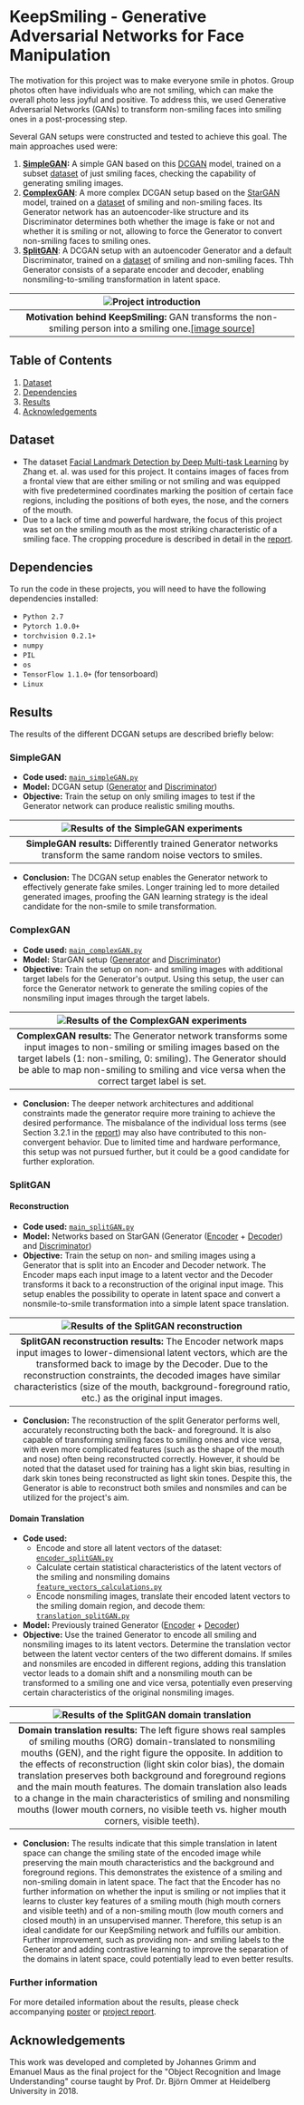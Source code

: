 # KeepSmiling - Generative Adversarial Networks for Face Manipulation

The motivation for this project was to make everyone smile in photos. Group photos often have individuals who are not smiling, which can make the overall photo less joyful and positive. To address this, we used Generative Adversarial Networks (GANs) to transform non-smiling faces into smiling ones in a post-processing step.

Several GAN setups were constructed and tested to achieve this goal. The main approaches used were:

1. **[SimpleGAN](#SimpleGAN):** A simple GAN based on this [DCGAN](https://github.com/pytorch/tutorials/blob/main/beginner_source/dcgan_faces_tutorial.py) model, trained on a subset [dataset](#Dataset) of just smiling faces, checking the capability of generating smiling images.
2. **[ComplexGAN](#ComplexGAN)**: A more complex DCGAN setup based on the [StarGAN](https://github.com/yunjey/stargan) model, trained on a [dataset](#Dataset) of smiling and non-smiling faces. Its Generator network  has an autoencoder-like structure and its Discriminator determines both whether the image is fake or not and whether it is smiling or not, allowing to force the Generator to convert non-smiling faces to smiling ones.
3. **[SplitGAN](#SplitGAN)**: A DCGAN setup with an autoencoder Generator and a default Discriminator, trained on a [dataset](#Dataset) of smiling and non-smiling faces. Thh Generator consists of a separate encoder and decoder, enabling nonsmiling-to-smiling transformation in latent space.

|  ![Project introduction](docs/images/motivation.png) |
|:---:|
|**Motivation behind KeepSmiling:** GAN transforms the non-smiling person into a smiling one.[[image&#160;source]](https://www.mirror.co.uk)|


## Table of Contents
1. [Dataset](#Dataset)
2. [Dependencies](#Dependencies)
3. [Results](#Results)
4. [Acknowledgements](#Acknowledgements)

## Dataset

- The dataset [Facial Landmark Detection by Deep Multi-task Learning](https://link.springer.com/chapter/10.1007/978-3-319-10599-4_7) by Zhang et. al. was used for this project. It contains images of faces from a frontal view that are either smiling or not smiling and was equipped with five predetermined coordinates marking the position of certain face regions, including the positions of both eyes, the nose, and the corners of the mouth.
- Due to a lack of time and powerful hardware, the focus of this project was set on the smiling mouth as the most striking characteristic of a smiling face. The cropping procedure is described in detail in the [report](docs/report/smiling_project_report_grimm_maus.pdf).

## Dependencies

To run the code in these projects, you will need to have the following dependencies installed:

- `Python 2.7`
- `Pytorch 1.0.0+`
- `torchvision 0.2.1+`
- `numpy`
- `PIL`
- `os`
- `TensorFlow 1.1.0+` (for tensorboard)
- `Linux`

## Results

The results of the different DCGAN setups are described briefly below:

### SimpleGAN
- **Code used:**  [`main_simpleGAN.py`](main_simpleGAN.py)
- **Model:** DCGAN setup ([Generator](https://github.com/emanuelmaus/KeepSmiling/blob/2e4777c51aa3e3da6e46e8b0ddcbcd12d9922d15/model.py#L23) and [Discriminator](https://github.com/emanuelmaus/KeepSmiling/blob/2e4777c51aa3e3da6e46e8b0ddcbcd12d9922d15/model.py#L226))
- **Objective:** Train the setup on only smiling images to test if the Generator network can produce realistic smiling mouths.

|  ![Results of the SimpleGAN experiments](docs/images/simpleGAN_results.png) |
|:---:|
|**SimpleGAN results:** Differently trained Generator networks transform the same random noise vectors to smiles.|


- **Conclusion:** The DCGAN setup enables the Generator network to effectively generate fake smiles. Longer training led to more detailed generated images, proofing the GAN learning strategy is the ideal candidate for the non-smile to smile transformation.

### ComplexGAN

- **Code used:**  [`main_complexGAN.py`](main_complexGAN.py)
- **Model:** StarGAN setup ([Generator](https://github.com/emanuelmaus/KeepSmiling/blob/2e4777c51aa3e3da6e46e8b0ddcbcd12d9922d15/model.py#L63) and [Discriminator](https://github.com/emanuelmaus/KeepSmiling/blob/2e4777c51aa3e3da6e46e8b0ddcbcd12d9922d15/model.py#L265))
- **Objective:** Train the setup on non- and smiling images with additional target labels for the Generator's output. Using this setup, the user can force the Generator network to generate the smiling copies of the nonsmiling input images through the target labels.


|  ![Results of the ComplexGAN experiments](docs/images/complexGAN_results.png) |
|:---:|
|**ComplexGAN results:** The Generator network transforms some input images to non-smiling or smiling images based on the target labels (1: non-smiling, 0: smiling). The Generator should be able to map non-smiling to smiling and vice versa when the correct target label is set.|

- **Conclusion:** The deeper network architectures and additional constraints made the generator require more training to achieve the desired performance. The misbalance of the individual loss terms (see Section 3.2.1 in the [report](docs\report\smiling_project_report_grimm_maus.pdf)) may also have contributed to this non-convergent behavior. Due to limited time and hardware performance, this setup was not pursued further, but it could be a good candidate for further exploration.

### SplitGAN

#### Reconstruction

- **Code used:**  [`main_splitGAN.py`](main_splitGAN.py)
- **Model:** Networks based on StarGAN (Generator ([Encoder](https://github.com/emanuelmaus/KeepSmiling/blob/2e4777c51aa3e3da6e46e8b0ddcbcd12d9922d15/model.py#L137) + [Decoder](https://github.com/emanuelmaus/KeepSmiling/blob/2e4777c51aa3e3da6e46e8b0ddcbcd12d9922d15/model.py#L180)) and [Discriminator](https://github.com/emanuelmaus/KeepSmiling/blob/2e4777c51aa3e3da6e46e8b0ddcbcd12d9922d15/model.py#L226))
- **Objective:** Train the setup on non- and smiling images using a Generator that is split into an Encoder and Decoder network. The Encoder maps each input image to a latent vector and the Decoder transforms it back to a reconstruction of the original input image. This setup enables the possibility to operate in latent space and convert a nonsmile-to-smile transformation into a simple latent space translation.

|  ![Results of the SplitGAN reconstruction](docs/images/splitGAN_results_reconstruction.png) |
|:---:|
|**SplitGAN reconstruction results:** The Encoder network maps input images to lower-dimensional latent vectors, which are the transformed back to image by the Decoder. Due to the reconstruction constraints, the decoded images have similar characteristics (size of the mouth, background-foreground ratio, etc.) as the original input images.|

- **Conclusion:** The reconstruction of the split Generator performs well, accurately reconstructing both the back- and foreground. It is also capable of transforming smiling faces to smiling ones and vice versa, with even more complicated features (such as the shape of the mouth and nose) often being reconstructed correctly. However, it should be noted that the dataset used for training has a light skin bias, resulting in dark skin tones being reconstructed as light skin tones. Despite this, the Generator is able to reconstruct both smiles and nonsmiles and can be utilized for the project's aim.

#### Domain Translation

- **Code used:**
	- Encode and store all latent vectors of the dataset: [`encoder_splitGAN.py`](encoder_splitGAN.py)
	- Calculate certain statistical characteristics of the latent vectors of the smiling and nonsmiling domains [`feature_vectors_calculations.py`](feature_vectors_calculations.py)
	-  Encode nonsmiling images, translate their encoded latent vectors to the smiling domain region, and decode them: [`translation_splitGAN.py`](translation_splitGAN.py)
- **Model:** Previously trained Generator ([Encoder](https://github.com/emanuelmaus/KeepSmiling/blob/2e4777c51aa3e3da6e46e8b0ddcbcd12d9922d15/model.py#L137) + [Decoder](https://github.com/emanuelmaus/KeepSmiling/blob/2e4777c51aa3e3da6e46e8b0ddcbcd12d9922d15/model.py#L180))
- **Objective:** Use the trained Generator to encode all smiling and nonsmiling images to its latent vectors. Determine the translation vector between the latent vector centers of the two different domains. If smiles and nonsmiles are encoded in different regions, adding this translation vector leads to a domain shift and a nonsmiling mouth can be transformed to a smiling one and vice versa, potentially even preserving certain characteristics of the original nonsmiling images.

|  ![Results of the SplitGAN domain translation](docs/images/splitGAN_results_translation.png) |
|:---:|
|**Domain translation results:** The left figure shows real samples of smiling mouths (ORG) domain-translated to nonsmiling mouths (GEN), and the right figure the opposite. In addition to the effects of reconstruction (light skin color bias), the domain translation preserves both background and foreground regions and the main mouth features. The domain translation also leads to a change in the main characteristics of smiling and nonsmiling mouths (lower mouth corners, no visible teeth vs. higher mouth corners, visible teeth).|

- **Conclusion:** The results indicate that this simple translation in latent space can change the smiling state of the encoded image while preserving the main mouth characteristics and the background and foreground regions. This demonstrates the existence of a smiling and non-smiling domain in latent space. The fact that the Encoder has no further information on whether the input is smiling or not implies that it learns to cluster key features of a smiling mouth (high mouth corners and visible teeth) and of a non-smiling mouth (low mouth corners and closed mouth) in an unsupervised manner. Therefore, this setup is an ideal candidate for our KeepSmiling network and fulfills our ambition. Further improvement, such as providing non- and smiling labels to the Generator and adding contrastive learning to improve the separation of the domains in latent space, could potentially lead to even better results.

### Further information

For more detailed information about the results, please check accompanying [poster](docs/poster/smiling_poster_maus_grimm.pdf) or [project report](docs/report/smiling_project_report_grimm_maus.pdf).

## Acknowledgements

This work was developed and completed by Johannes&#160;Grimm and Emanuel&#160;Maus as the final project for the "Object Recognition and Image Understanding" course taught by Prof.&#160;Dr.&#160;Björn Ommer at Heidelberg University in 2018.
